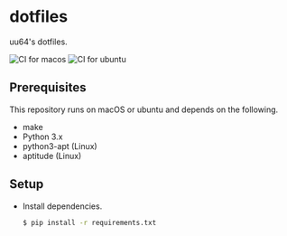 # dotfiles
uu64's dotfiles.

![CI for macos](https://github.com/uu64/dotfiles/workflows/macos/badge.svg)
![CI for ubuntu](https://github.com/uu64/dotfiles/workflows/ubuntu/badge.svg)

## Prerequisites

This repository runs on macOS or ubuntu and depends on the following.

- make
- Python 3.x
- python3-apt (Linux)
- aptitude (Linux)

## Setup

- Install dependencies.
  ```sh
  $ pip install -r requirements.txt
  ```

